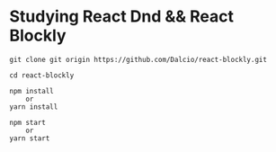 # Studying React Dnd && React Blockly

```
git clone git origin https://github.com/Dalcio/react-blockly.git

cd react-blockly

npm install 
    or
yarn install

npm start
    or
yarn start

```

